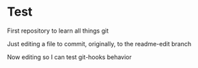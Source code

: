 # Test
First repository to learn all things git

Just editing a file to commit, originally, to the readme-edit branch

Now editing so I can test git-hooks behavior
